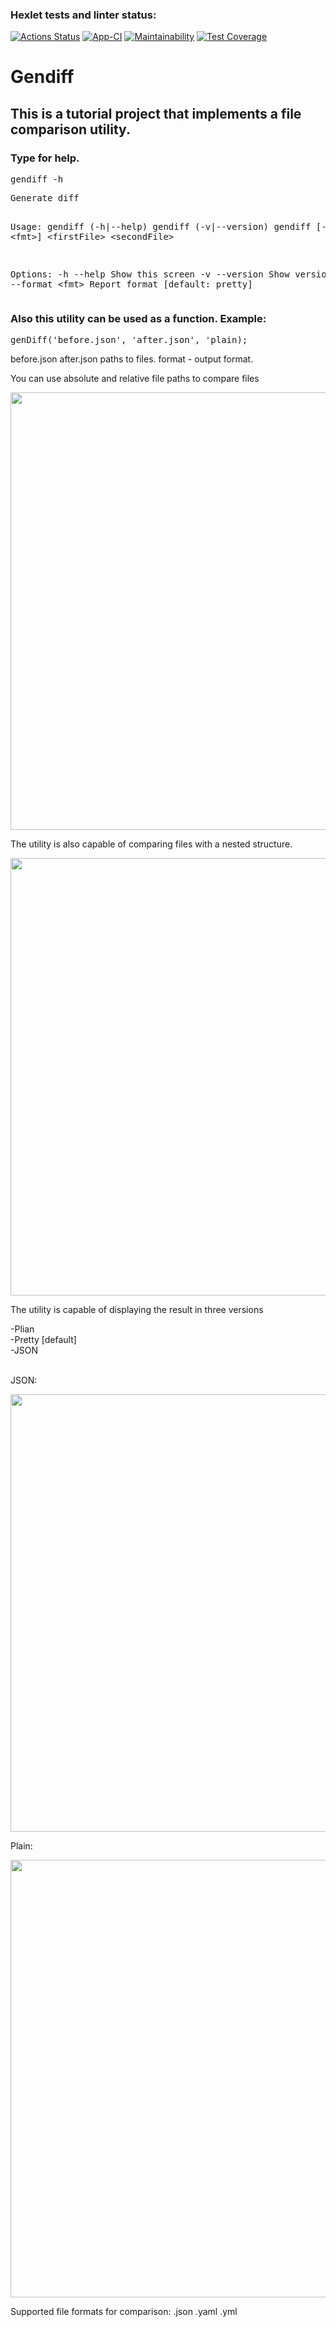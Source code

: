 ### Hexlet tests and linter status:
[![Actions Status](https://github.com/Rustam-Amirov/frontend-project-lvl2/workflows/hexlet-check/badge.svg)](https://github.com/Rustam-Amirov/frontend-project-lvl2/actions)
[![App-CI](https://github.com/Rustam-Amirov/frontend-project-lvl2/workflows/App-CI/badge.svg)](https://github.com/github/docs/actions)
[![Maintainability](https://api.codeclimate.com/v1/badges/d4a3b1d9fa0de5797140/maintainability)](https://codeclimate.com/github/Rustam-Amirov/frontend-project-lvl2/maintainability)
[![Test Coverage](https://api.codeclimate.com/v1/badges/d4a3b1d9fa0de5797140/test_coverage)](https://codeclimate.com/github/Rustam-Amirov/frontend-project-lvl2/test_coverage)

<h1>Gendiff</h1>
<h2>This is a tutorial project that implements a file comparison utility.</h2>
<h3>Type for help.</h3><pre>gendiff -h</pre>
<pre>
Generate diff

Usage:
  gendiff (-h|--help)
  gendiff (-v|--version)
  gendiff [--format &lt;fmt&gt;] &lt;firstFile&gt; &lt;secondFile&gt;

Options:
  -h --help                     Show this screen
  -v --version                  Show version
  --format &lt;fmt&gt;                Report format [default: pretty]
</pre>

<h3>Also this utility can be used as a function. Example:</h3>
<pre>genDiff('before.json', 'after.json', 'plain);</pre>
<p>before.json after.json paths to files. format - output format.
<p>You can use absolute and relative file paths to compare files</p>

<a href="https://asciinema.org/a/334526?autoplay=1" target="_blank"><img src="https://asciinema.org/a/334526.svg" width="700"/></a>
<p>The utility is also capable of comparing files with a nested structure.</p>
<a href="https://asciinema.org/a/Q9BBEpxupk8ahrhMqUe33GcHY" target="_blank"><img src="https://asciinema.org/a/Q9BBEpxupk8ahrhMqUe33GcHY.svg" width= "700"/></a>
<p>The utility is capable of displaying the result in three versions</p>
<div>-Plian</div>
<div>-Pretty  [default]</div>
<div>-JSON</div>
</br>
<p>JSON:</p>
<a href="https://asciinema.org/a/1StSb2hC6UhjmPfWBMkEQw7F5" target="_blank"><img src="https://asciinema.org/a/1StSb2hC6UhjmPfWBMkEQw7F5.svg" width = "700"/></a>
<p>Plain:</p>
<a href="https://asciinema.org/a/uXp5S8k9OVwTrz9B4RQHPiaUz" target="_blank"><img src="https://asciinema.org/a/uXp5S8k9OVwTrz9B4RQHPiaUz.svg" width = "700"/></a>
<p>Supported file formats for comparison: .json .yaml .yml</p>
